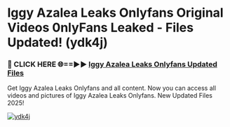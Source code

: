 # Iggy Azalea Leaks Onlyfans Original Videos 0nlyFans Leaked - Files Updated! (ydk4j)

<h3>🔴 CLICK HERE 🌐==►► <a href="https://tinyurl.com/4seja8ks" rel="nofollow">Iggy Azalea Leaks Onlyfans Updated Files</a></h3>

Get Iggy Azalea Leaks Onlyfans and all content. Now you can access all videos and pictures of Iggy Azalea Leaks Onlyfans. New Updated Files 2025!

[![ydk4j](https://i.imgur.com/EWjZXRe.gif)](https://tinyurl.com/4seja8ks)
